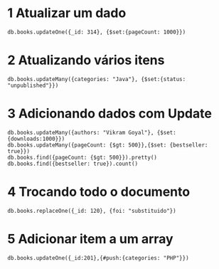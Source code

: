 # 1 Atualizar um dado
	db.books.updateOne({_id: 314}, {$set:{pageCount: 1000}})
# 2 Atualizando vários itens
	db.books.updateMany({categories: "Java"}, {$set:{status: "unpublished"}})
# 3 Adicionando dados com Update
	db.books.updateMany({authors: "Vikram Goyal"}, {$set:{downloads:1000}})
	db.books.updateMany({pageCount: {$gt: 500}},{$set: {bestseller: true}})
	db.books.find({pageCount: {$gt: 500}}).pretty()
	db.books.find({bestseller: true}).count()
# 4 Trocando todo o documento
	db.books.replaceOne({_id: 120}, {foi: "substituido"})
# 5 Adicionar item a um array
	db.books.updateOne({_id:201},{#push:{categories: "PHP"}})
